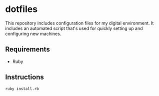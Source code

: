 # dotfiles
This repository includes configuration files for my digital environment.  It includes an automated script that's used for quickly setting up and configuring new machines.

## Requirements
- Ruby

## Instructions
```
ruby install.rb
```
